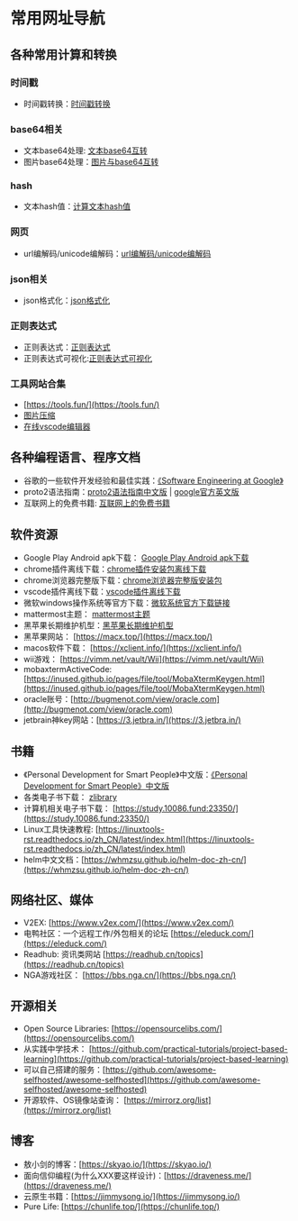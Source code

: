 # 常用网址导航

## 各种常用计算和转换

### 时间戳

- 时间戳转换：[时间戳转换](https://tool.lu/timestamp/)

### base64相关

- 文本base64处理: [文本base64互转](https://tool.oschina.net/encrypt?type=3)
- 图片base64处理：[图片与base64互转](https://www.toolnb.com/tools/base64ToImages.html)

### hash

- 文本hash值：[计算文本hash值](https://1024tools.com/hash)

### 网页

- url编解码/unicode编解码：[url编解码/unicode编解码](https://www.baidufe.com/fehelper/en-decode/index.html)

### json相关

- json格式化：[json格式化](https://www.baidufe.com/fehelper/json-format/index.html)

### 正则表达式

- 正则表达式：[正则表达式](https://tool.lu/regex/)
- 正则表达式可视化:[正则表达式可视化](https://jex.im/regulex/)

### 工具网站合集

- [https://tools.fun/](https://tools.fun/)
- [图片压缩](https://www.photofun.cn/compress/)
- [在线vscode编辑器](https://vscode.dev/)

## 各种编程语言、程序文档

- 谷歌的一些软件开发经验和最佳实践：[《Software Engineering at Google》](https://abseil.io/resources/swe_at_google.2.pdf)
- proto2语法指南：[proto2语法指南中文版](https://www.kancloud.cn/machh03/server/2088674) | [google官方英文版](https://developers.google.com/protocol-buffers/docs/reference/proto2-spec)
- 互联网上的免费书籍: [互联网上的免费书籍](https://github.com/ruanyf/free-books)

## 软件资源

- Google Play Android apk下载： [Google Play Android apk下载](https://apkpure.com/)
- chrome插件离线下载：[chrome插件安装包离线下载](https://crxdl.com/)
- chrome浏览器完整版下载：[chrome浏览器完整版安装包](https://www.iplaysoft.com/tools/chrome/)
- vscode插件离线下载：[vscode插件离线下载](https://www.vsixhub.com/)
- 微软windows操作系统等官方下载：[微软系统官方下载链接](https://tb.rg-adguard.net/public.php)
- mattermost主题： [mattermost主题](https://avasconcelos114.github.io/mattermost-themes/)
- 黑苹果长期维护机型：[黑苹果长期维护机型](https://blog.daliansky.net/Hackintosh-long-term-maintenance-model-checklist.html)
- 黑苹果网站： [https://macx.top/](https://macx.top/)
- macos软件下载： [https://xclient.info/](https://xclient.info/)
- wii游戏： [https://vimm.net/vault/Wii](https://vimm.net/vault/Wii)
- mobaxtermActiveCode: [https://inused.github.io/pages/file/tool/MobaXtermKeygen.html](https://inused.github.io/pages/file/tool/MobaXtermKeygen.html)
- oracle账号：[http://bugmenot.com/view/oracle.com](http://bugmenot.com/view/oracle.com)
- jetbrain神key网站：[https://3.jetbra.in/](https://3.jetbra.in/)

## 书籍

- 《Personal Development for Smart People》中文版：[《Personal Development for Smart People》中文版](https://wtsnwei.github.io/pdsp/)
- 各类电子书下载： [zlibrary](https://zh.1lib.tw/)
- 计算机相关电子书下载： [https://study.10086.fund:23350/](https://study.10086.fund:23350/)
- Linux工具快速教程: [https://linuxtools-rst.readthedocs.io/zh_CN/latest/index.html](https://linuxtools-rst.readthedocs.io/zh_CN/latest/index.html)
- helm中文文档：[https://whmzsu.github.io/helm-doc-zh-cn/](https://whmzsu.github.io/helm-doc-zh-cn/)

## 网络社区、媒体

- V2EX: [https://www.v2ex.com/](https://www.v2ex.com/)
- 电鸭社区：一个远程工作/外包相关的论坛 [https://eleduck.com/](https://eleduck.com/)
- Readhub: 资讯类网站 [https://readhub.cn/topics](https://readhub.cn/topics)
- NGA游戏社区： [https://bbs.nga.cn/](https://bbs.nga.cn/)

## 开源相关

- Open Source Libraries: [https://opensourcelibs.com/](https://opensourcelibs.com/)
- 从实践中学技术： [https://github.com/practical-tutorials/project-based-learning](https://github.com/practical-tutorials/project-based-learning)
- 可以自己搭建的服务：[https://github.com/awesome-selfhosted/awesome-selfhosted](https://github.com/awesome-selfhosted/awesome-selfhosted)
- 开源软件、OS镜像站查询： [https://mirrorz.org/list](https://mirrorz.org/list)


## 博客

- 敖小剑的博客：[https://skyao.io/](https://skyao.io/)
- 面向信仰编程(为什么XXX要这样设计)：[https://draveness.me/](https://draveness.me/)
- 云原生书籍：[https://jimmysong.io/](https://jimmysong.io/)
- Pure Life: [https://chunlife.top/](https://chunlife.top/)
